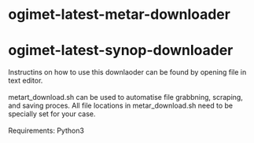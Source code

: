 # ogimet-latest-metar-downloader
# ogimet-latest-synop-downloader

Instructins on how to use this downlaoder can be found by opening file in text editor.<br>
<br>
metart_download.sh can be used to automatise file grabbning, scraping, and saving proces. All file locations in metar_download.sh need to be specially set for your case.<br>
<br>
Requirements: Python3
